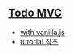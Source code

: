 ## [Todo MVC](http://todomvc.com/)

+ [with vanilla.js](https://github.com/tastejs/todomvc/tree/gh-pages/examples/vanillajs)
+ [tutorial 참조](http://asfirstalways.tistory.com/248)